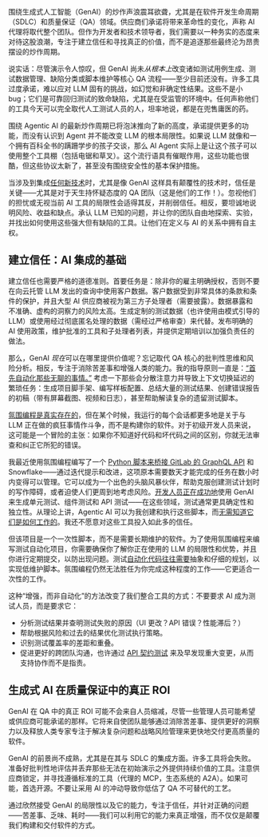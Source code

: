 围绕生成式人工智能（GenAI）的炒作声浪震耳欲聋，尤其是在软件开发生命周期（SDLC）和质量保证（QA）领域。供应商们承诺将带来革命性的变化，声称 AI 代理将取代整个团队。但作为开发者和技术领导者，我们需要以一种务实的态度来对待这股浪潮，专注于建立信任和寻找真正的价值，而不是追逐那些最终沦为昂贵摆设的炒作周期。

说实话：尽管演示令人惊叹，但 GenAI 尚未*从根本上*改变诸如测试用例生成、测试数据管理、缺陷分类或脚本维护等核心 QA 流程——至少目前还没有。许多工具过度承诺，难以应对 LLM 固有的挑战，如幻觉和非确定性结果。这些不是小 bug；它们是可靠回归测试的致命缺陷，尤其是在受监管的环境中。任何声称他们的工具今天可以完全取代人工测试人员的人，坦率地说，都是在兜售庸医的药。

围绕 Agentic AI 的最新炒作周期已将泡沫推向了新的高度，承诺提供更多的功能，而没有认识到 Agent 并不能改变 LLM 的根本局限性。如果说 LLM 就像和一个拥有百科全书的蹒跚学步的孩子交谈，那么 AI Agent 实际上是让这个孩子可以使用整个工具棚（包括电锯和草叉）。这个流行语具有催眠作用，这些功能也很酷，但这些协议太新了，甚至没有围绕安全性的基本保护措施。

当涉及到集成[任何新技术](https://thenewstack.io/3-benefits-of-technology-integrations-in-cloud-security/)时，尤其是像 GenAI 这样具有颠覆性的技术时，信任是关键——尤其是对于天生持怀疑态度的 QA 团队（这是他们的工作！）。忽视他们的担忧或无视当前 AI 工具的局限性会适得其反，并削弱信任。相反，要坦诚地说明风险、收益和缺点。承认 LLM 已知的问题，并让你的团队自由地探索、实验，并找出如何使用这些强大但有缺陷的工具。让他们在定义与 AI 的关系中拥有自主权。

## 建立信任：AI 集成的基础

建立信任也需要严格的道德准则。首要任务是：除非你的雇主明确授权，否则不要在向云托管 LLM 发出的查询中使用客户数据。客户数据受到非常具体的条款和条件的保护，并且大型 AI 供应商被视为第三方子处理者（需要披露）。数据暴露和不准确、虚构的洞察力的风险太高。生成定制的测试数据（也许使用由模式引导的 LLM）或使用经过彻底匿名处理的数据（需经过严格审查）来代替。发布明确的 AI 使用政策，维护批准的工具和子处理者列表，并提供定期培训以加强负责任的做法。

那么，GenAI *现在*可以在哪里提供价值呢？忘记取代 QA 核心的批判性思维和风险分析。相反，专注于消除苦差事和增强人类的能力。我的指导原则一直是：[“首先自动化那些无聊的事情。”](https://thenewstack.io/automate-the-boring-stuff-with-kubernetes/) 考虑一下那些会分散注意力并导致上下文切换延迟的繁琐任务：生成项目脚手架、编写样板配置、总结大量的测试结果、创建错误报告的初稿（带有屏幕截图、视频和日志），甚至帮助解读复杂的遗留测试脚本。

[氛围编程是真实存在的](https://thenewstack.io/vibe-coding-in-a-post-ide-world-why-agentic-ai-is-the-real-disruption/)，但在某个时候，我运行的每个会话都更多地是关于与 LLM 正在做的疯狂事情作斗争，而不是构建你的软件。对于初级开发人员来说，这可能是一个冒险的主张：如果你不知道好代码和坏代码之间的区别，你就无法审查和纠正它所犯的错误。

我最近使用氛围编程编写了一个 [Python 脚本来桥接 GitLab 的 GraphQL API](https://thenewstack.io/getting-started-with-the-deepl-language-translation-api-in-python/) 和 Snowflake——通过迭代提示和改进，这项原本需要数天才能完成的任务在数小时内变得可以管理。它可以成为一个出色的头脑风暴伙伴，帮助克服创建测试计划时的写作障碍，或者迫使人们更周到地考虑风险。[开发人员正在成功地](https://thenewstack.io/mindset-refactor-evolving-for-developer-success/)使用 GenAI 来生成单元测试、组件测试和 API 测试——在这些领域，测试通常更具确定性和独立性。从理论上讲，Agentic AI 可以为我创建和执行这些脚本，而[无需知道它们是如何工作的](https://thenewstack.io/vector-databases-what-devs-need-to-know-about-how-they-work/)。我还不愿意对这些工具投入如此多的信任。

但该项目是一个一次性脚本，而不是需要长期维护的软件。为了使用氛围编程来编写测试自动化项目，你需要确保你了解你正在使用的 LLM 的局限性和优势，并且你进行定期提交，以防出现问题。测试[自动化代码往往需要](https://thenewstack.io/platform-teams-automate-infrastructure-requirement-gathering/)抽象和仔细的规划，以实现低维护脚本。氛围编程仍然无法胜任为你完成这种程度的工作——它更适合一次性的工作。

这种“增强，而非自动化”的方法改变了我们整合工具的方式：不要要求 AI 成为测试人员，而是要求它：

* 分析测试结果并查明测试失败的原因（UI 更改？API 错误？性能滞后？）
* 帮助根据风险和过去的结果优化测试执行策略。
* 识别测试覆盖率的差距和重叠。
* 促进更好的跨团队沟通，也许通过 [API 契约测试](https://thenewstack.io/reining-in-the-api-wild-west-5-api-testing-best-practices/) 来及早发现重大变更，从而支持协作而不是指责。

## 生成式 AI 在质量保证中的真正 ROI

GenAI 在 QA 中的真正 ROI 可能不会来自人员缩减，尽管一些管理人员可能希望或供应商可能承诺的那样。它将来自使团队能够通过消除苦差事、提供更好的洞察力以及释放人类专家专注于解决复杂问题和战略风险管理来更快地交付更高质量的软件。

GenAI 的前景尚不成熟，尤其是在其与 SDLC 的集成方面。许多工具将会失败。准备好批判性地评估并丢弃那些无法在初始演示之外提供持续价值的工具。注意供应商锁定，并寻找遵循标准的工具（代理的 MCP，生态系统的 A2A）。如果可能，首选开源。不要让采用 AI 的冲动导致你低估了 QA 不可替代的工艺。

通过欣然接受 GenAI 的局限性以及它的能力，专注于信任，并针对正确的问题——苦差事、乏味、耗时——我们可以利用它的能力来真正增强，而不仅仅是颠覆我们构建和交付软件的方式。